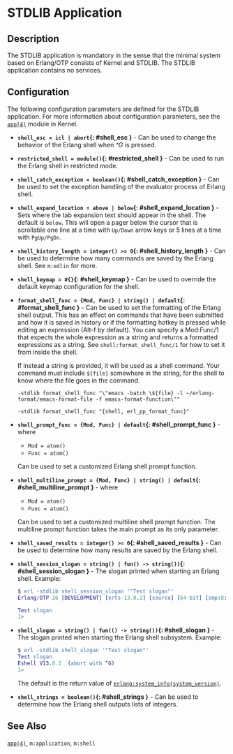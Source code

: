 <!--
%CopyrightBegin%

Copyright Ericsson AB 2023-2024. All Rights Reserved.

Licensed under the Apache License, Version 2.0 (the "License");
you may not use this file except in compliance with the License.
You may obtain a copy of the License at

    http://www.apache.org/licenses/LICENSE-2.0

Unless required by applicable law or agreed to in writing, software
distributed under the License is distributed on an "AS IS" BASIS,
WITHOUT WARRANTIES OR CONDITIONS OF ANY KIND, either express or implied.
See the License for the specific language governing permissions and
limitations under the License.

%CopyrightEnd%
-->
# STDLIB Application

## Description

The STDLIB application is mandatory in the sense that the minimal system based
on Erlang/OTP consists of Kernel and STDLIB. The STDLIB application contains no
services.

## Configuration

The following configuration parameters are defined for the STDLIB application.
For more information about configuration parameters, see the
[`app(4)`](`e:kernel:app.md`) module in Kernel.

- **`shell_esc = icl | abort`{: #shell_esc }** - Can be used to change the
  behavior of the Erlang shell when _^G_ is pressed.

- **`restricted_shell = module()`{: #restricted_shell }** - Can be used to run
  the Erlang shell in restricted mode.

- **`shell_catch_exception = boolean()`{: #shell_catch_exception }** - Can be
  used to set the exception handling of the evaluator process of Erlang shell.

- **`shell_expand_location = above | below`{: #shell_expand_location }** - Sets
  where the tab expansion text should appear in the shell. The default is
  `below`. This will open a pager below the cursor that is scrollable one line
  at a time with `Up/Down` arrow keys or 5 lines at a time with `PgUp/PgDn`.

- **`shell_history_length = integer() >= 0`{: #shell_history_length }** - Can be
  used to determine how many commands are saved by the Erlang shell. See
  `m:edlin` for more.

- **`shell_keymap = #{}`{: #shell_keymap }** - Can be used to override the
  default keymap configuration for the shell.

- **`format_shell_func = {Mod, Func} | string() | default`{: #format_shell_func
  }** - Can be used to set the formatting of the Erlang shell output. This has
  an effect on commands that have been submitted and how it is saved in history
  or if the formatting hotkey is pressed while editing an expression (Alt-f by
  default). You can specify a Mod:Func/1 that expects the whole expression as a
  string and returns a formatted expressions as a string. See
  `shell:format_shell_func/1` for how to set it from inside the shell.

  If instead a string is provided, it will be used as a shell command. Your
  command must include `${file}` somewhere in the string, for the shell to know
  where the file goes in the command.

  ```text
  -stdlib format_shell_func "\"emacs -batch \${file} -l ~/erlang-format/emacs-format-file -f emacs-format-function\""
  ```

  ```text
  -stdlib format_shell_func "{shell, erl_pp_format_func}"
  ```

- **`shell_prompt_func = {Mod, Func} | default`{: #shell_prompt_func }** - where

  - `Mod = atom()`
  - `Func = atom()`

  Can be used to set a customized Erlang shell prompt function.

- **`shell_multiline_prompt = {Mod, Func} | string() | default`{:
  #shell_multiline_prompt }** - where

  - `Mod = atom()`
  - `Func = atom()`

  Can be used to set a customized multiline shell prompt function. The multiline
  prompt function takes the main prompt as its only parameter.

- **`shell_saved_results = integer() >= 0`{: #shell_saved_results }** - Can be
  used to determine how many results are saved by the Erlang shell.

- **`shell_session_slogan = string() | fun() -> string())`{:
  #shell_session_slogan }** - The slogan printed when starting an Erlang shell.
  Example:

  ```erlang
  $ erl -stdlib shell_session_slogan '"Test slogan"'
  Erlang/OTP 26 [DEVELOPMENT] [erts-13.0.2] [source] [64-bit] [smp:8:8] [ds:8:8:10] [async-threads:1] [jit:ns]

  Test slogan
  1>
  ```

- **`shell_slogan = string() | fun(() -> string())`{: #shell_slogan }** - The
  slogan printed when starting the Erlang shell subsystem. Example:

  ```erlang
  $ erl -stdlib shell_slogan '"Test slogan"'
  Test slogan
  Eshell V13.0.2  (abort with ^G)
  1>
  ```

  The default is the return value of
  [`erlang:system_info(system_version)`](`m:erlang#system_info_system_version`).

- **`shell_strings = boolean()`{: #shell_strings }** - Can be used to determine
  how the Erlang shell outputs lists of integers.

## See Also

[`app(4)`](`e:kernel:app.md`), `m:application`, `m:shell`
